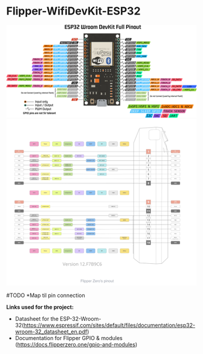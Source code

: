 # Flipper-WifiDevKit-ESP32
![](Docs/Images/doc-esp32-wroom-pinout.png.webp)
![](Docs/Images/FlipperZeroPinout.png)


#TODO
*Map til pin connection



**Links used for the project:**

* Datasheet for the ESP-32-Wroom-32(https://www.espressif.com/sites/default/files/documentation/esp32-wroom-32_datasheet_en.pdf)
* Documentation for Flipper GPIO & modules (https://docs.flipperzero.one/gpio-and-modules)
